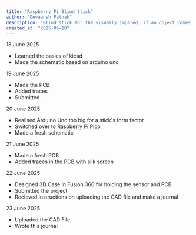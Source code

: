 ```yaml
---
title: "Raspberry Pi Blind Stick"
author: "Devaansh Pathak"
description: "Blind stick for the visually impared, if an object comes under 25 cm of HC-SR04, a buzzer rings"
created_at: "2025-06-18"
---
```

18 June 2025

- Learned the basics of kicad
- Made the schematic based on arduino uno

19 June 2025

- Made the PCB
- Added traces
- Submitted

20 June 2025

- Realised Arduino Uno too big for a stick's form factor
- Switched over to Raspberry Pi Pico
- Made a fresh schematic

21 June 2025

- Made a fresh PCB
- Added traces in the PCB with silk screen

22 June 2025

- Designed 3D Case in Fusion 360 for holding the sensor and PCB
- Submitted the project
- Recieved instructions on uploading the CAD file and make a journal

23 June 2025

- Uploaded the CAD File
- Wrote this journal
